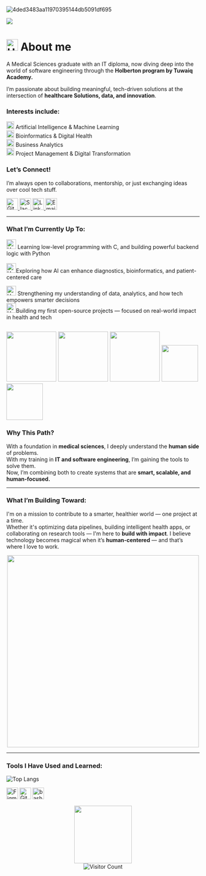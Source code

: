 
<p align="center">
  
![4ded3483aa11970395144db5091df695](https://github.com/user-attachments/assets/46511e36-0a07-4830-92e7-46ab77bc714e)

  
  <img src="https://readme-typing-svg.demolab.com/?lines=Hi,+I'm+Hussah!;Engineer+by+Training,+Innovator+by+Heart.;Exploring+AI+%7C+TechSloutions+%7C&center=true&width=500&height=50&color=6C63FF&size=22" />
</p>

<imge src ="https://github.com/user-attachments/assets/d52cc843-ec3b-4172-939e-6844e963e131" width="70" height="70">

# <img src="https://www.iconsdb.com/icons/preview/pink/badge-xxl.png" alt="Upload" width="30"/> About me

A Medical Sciences graduate with an IT diploma, now diving deep into the world of software engineering through the **Holberton program by Tuwaiq Academy.**

I’m passionate about building meaningful, tech-driven solutions at the intersection of **healthcare Solutions, data, and innovation**.

 ### Interests include:
 
 <img src="https://camo.githubusercontent.com/d73ef820d997acabc0c6d1965e68729edc04fa0cf6c0ef79c2e66353016678ee/68747470733a2f2f696d672e69636f6e73382e636f6d2f696f732f35302f6637633264312f726f626f742e706e67" alt="Upload" width="20"/> Artificial Intelligence & Machine Learning
 <br>
<img src= "https://www.iconsdb.com/icons/preview/pink/dna-helix-xxl.png" alt="Upload" width="20"/> Bioinformatics & Digital Health
 <br>
 <img src= "https://www.iconsdb.com/icons/preview/pink/analytics-xxl.png" alt="Upload" width="20"/> Business Analytics
  <br>
<img src= "https://www.iconsdb.com/icons/preview/pink/light-bulb-2-xxl.png" alt="Upload" width="20"/> Project Management & Digital Transformation
 <br>
 ### Let’s Connect!
I’m always open to collaborations, mentorship, or just exchanging ideas over cool tech stuff.  

<!-- GitHub (Baby Pink) -->
<a href="https://github.com/hessafa" target="_blank">
  <img src="https://img.icons8.com/ios-filled/50/f7c2d1/github.png" alt="GitHub" width="30"/>
</a>

<!-- Slack (Baby Purple) -->
<a href="https://holberton-school-org.slack.com/team/U08C2K6KPMW" target="_blank">
  <img src="https://img.icons8.com/ios-filled/50/d6aefb/slack.png" alt="Slack" width="30"/>
</a>

<!-- LinkedIn (Baby Pink) -->
<a href="https://www.linkedin.com/in/hessa-f" target="_blank">
  <img src="https://img.icons8.com/ios-filled/50/f7c2d1/linkedin.png" alt="LinkedIn" width="30"/>
</a>

<!-- Email (Baby Purple) -->
<a href="mailto:your.email@example.com" target="_blank">
  <img src="https://img.icons8.com/ios-filled/50/d6aefb/email.png" alt="Email" width="30"/>
</a>

---

###  What I’m Currently Up To:
<img src="https://www.iconsdb.com/icons/preview/pink/code-xxl.png" alt="Upload" width="25"/> Learning low-level programming with C, and building powerful backend logic with Python  
<br ><img src="https://camo.githubusercontent.com/8da28fcf6c31fadb909a24f4da35f9d6d12cc5f98c404571eb3f1ddae49cfe66/68747470733a2f2f696d672e69636f6e73382e636f6d2f696f732f35302f6136633866662f636861742e706e67" alt="Upload" width="25"/>Exploring how AI can enhance diagnostics, bioinformatics, and patient-centered care
<br>

<img src="https://camo.githubusercontent.com/4ff0565619ff501b7d29b4b9cf45f5878a01352f1ea2f37a6b146d8f4d7a00b1/68747470733a2f2f696d672e69636f6e73382e636f6d2f696f732f35302f6436616566622f636f6d70757465722e706e67" alt="Upload" width="25"/> Strengthening my understanding of data, analytics, and how tech empowers smarter decisions 
<br>
<img src="https://camo.githubusercontent.com/a79bedf0c9fd0c86bbfae2d041905828c18d5623f6e6c65014701d91a4bc06bb/68747470733a2f2f696d672e69636f6e73382e636f6d2f696f732f35302f6637633264312f696e7465726e65742e706e67" alt="Upload" width="25"/>Building my first open-source projects — focused on real-world impact in health and tech



 <img src="https://anperc.kaust.edu.sa/images/default-source/default/kaust_logo_full.png?sfvrsn=81dafef9_0" width="130">  <img src="https://cdn.tuwaiq.edu.sa/landing/images/logo/logo-h.png" width="130"> <img src="https://github.com/user-attachments/assets/5f8d33ce-fed8-438a-935c-a9916afef26e" width="130"> 
 <img src="https://thewealthmosaic.s3.amazonaws.com/media/Logo_IBM_3.png" width="95">  <img src="https://www.imprivata.com/sites/imprivata/files/2024-09/cisco_logo.png" width="95"> 
---

### Why This Path?
With a foundation in **medical sciences**, I deeply understand the **human side** of problems.  
With my training in **IT and software engineering**, I’m gaining the tools to solve them.  
Now, I’m combining both to create systems that are **smart, scalable, and human-focused.**

---

### What I’m Building Toward:
I'm on a mission to contribute to a smarter, healthier world — one project at a time.  
Whether it's optimizing data pipelines, building intelligent health apps, or collaborating on research tools — I'm here to **build with impact**.
I believe technology becomes magical when it’s **human-centered** — and that’s where I love to work. 


<p align="center">
  <img src="https://github.com/ashutosh00710/github-readme-activity-graph/blob/master/assets/github-graph.gif?raw=true" width="500"/>




---
  
### Tools I Have Used and Learned:

![Top Langs](https://github-readme-stats.vercel.app/api/top-langs/?username=hessafa&layout=compact&theme=default&hide_border=true)


<!-- Figma -->
<img src="https://github.com/user-attachments/assets/fa19c818-f794-4111-ad66-9829b4f02c9e" alt="Figma" width="30"/> <!-- GitHub -->
<img src="https://github.com/user-attachments/assets/9c8d26cc-db32-4a75-ac04-f941c7a910f7" alt="Git" width="30"/> 
 <img src="https://cdn.jsdelivr.net/gh/devicons/devicon/icons/bash/bash-original.svg" alt="bash" width="30" height="30"/> 


<p align="center">
  <img src="https://media4.giphy.com/media/v1.Y2lkPTc5MGI3NjExZ2FuZjd6aXF1aWduZmxjb3ZuYnZrY2lwZHNvc2FxMTZsMzY2NnF5aSZlcD12MV9pbnRlcm5hbF9naWZfYnlfaWQmY3Q9cw/FAz3UISFe2dkufI3s1/giphy.gif" width="150" />
  <br/>
  <img src="https://komarev.com/ghpvc/?username=hessafa&color=orange" alt="Visitor Count"/>
</p>

